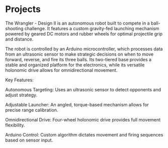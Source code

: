 # Projects
  The Wrangler - Design II is an autonomous robot built to compete in a ball-shooting challenge. It features a custom gravity-fed launching mechanism powered by geared DC motors and rubber wheels for optimal projectile grip and distance.
  
  The robot is controlled by an Arduino microcontroller, which processes data from an ultrasonic sensor to make strategic decisions on when to move forward, reverse, and fire its three balls. Its two-tiered base provides a stable and organized       platform for the electronics, while its versatile holonomic drive allows for omnidirectional movement.
  
  Key Features:
  
  Autonomous Targeting: Uses an ultrasonic sensor to detect opponents and adjust strategy.
  
  Adjustable Launcher: An angled, torque-based mechanism allows for precise range calibration.
  
  Omnidirectional Drive: Four-wheel holonomic drive provides full movement flexibility.
  
  Arduino Control: Custom algorithm dictates movement and firing sequences based on sensor input.
